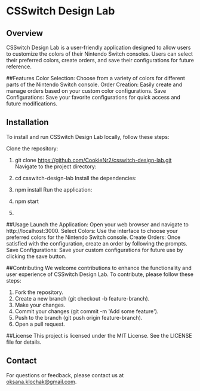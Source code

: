# CSSwitch Design Lab

## Overview
CSSwitch Design Lab is a user-friendly application designed to allow users to customize the colors of their Nintendo Switch consoles. Users can select their preferred colors, create orders, and save their configurations for future reference.

##Features
Color Selection: Choose from a variety of colors for different parts of the Nintendo Switch console.
Order Creation: Easily create and manage orders based on your custom color configurations.
Save Configurations: Save your favorite configurations for quick access and future modifications.

## Installation
To install and run CSSwitch Design Lab locally, follow these steps:

Clone the repository:

1) git clone https://github.com/CookieNr2/csswitch-design-lab.git
Navigate to the project directory:

2) cd csswitch-design-lab
Install the dependencies:

2) npm install
Run the application:

3) npm start
4) 
##Usage
Launch the Application: Open your web browser and navigate to http://localhost:3000.
Select Colors: Use the interface to choose your preferred colors for the Nintendo Switch console.
Create Orders: Once satisfied with the configuration, create an order by following the prompts.
Save Configurations: Save your custom configurations for future use by clicking the save button.

##Contributing
We welcome contributions to enhance the functionality and user experience of CSSwitch Design Lab. To contribute, please follow these steps:

1) Fork the repository.
2) Create a new branch (git checkout -b feature-branch).
3) Make your changes.
3) Commit your changes (git commit -m 'Add some feature').
4) Push to the branch (git push origin feature-branch).
5) Open a pull request.

##License
This project is licensed under the MIT License. See the LICENSE file for details.

## Contact
For questions or feedback, please contact us at oksana.klochak@gmail.com.
